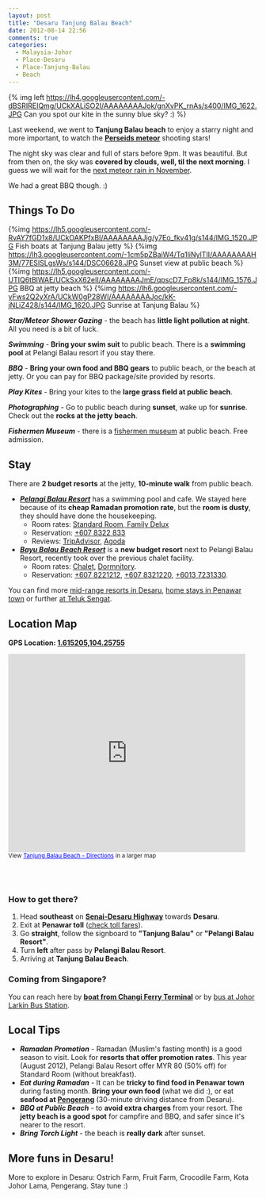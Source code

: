 ```yaml
---
layout: post
title: "Desaru Tanjung Balau Beach"
date: 2012-08-14 22:56
comments: true
categories: 
  - Malaysia-Johor
  - Place-Desaru
  - Place-Tanjung-Balau
  - Beach
---
```


{% img left https://lh4.googleusercontent.com/-dBSRIREIQmg/UCkXALiSO2I/AAAAAAAAJok/gnXvPK_rnAs/s400/IMG_1622.JPG Can you spot our kite in the sunny blue sky? :) %}

Last weekend, we went to **Tanjung Balau beach** to enjoy a starry night 
and more important, to watch the [**Perseids meteor**](http://www.spacedex.com/perseids/) shooting stars!

The night sky was clear and full of stars before 9pm. It was beautiful. 
But from then on, the sky was **covered by clouds, well, til the next morning**.
I guess we will wait for the [next meteor rain in November](http://www.spacedex.com/leonids/).

We had a great BBQ though. :)


Things To Do
------

{%img https://lh5.googleusercontent.com/-RvAY7fGD1x8/UCkOAKPfxBI/AAAAAAAAJjg/y7Eo_fkv41g/s144/IMG_1520.JPG  Fish boats at Tanjung Balau jetty %} 
{%img https://lh3.googleusercontent.com/-1cm5pZBaiW4/Tq1liNylTII/AAAAAAAAH3M/77ESISLgsWs/s144/DSC06628.JPG  Sunset view at public beach %} 
{%img https://lh5.googleusercontent.com/-UTIQ6tBlWAE/UCkSxX62eII/AAAAAAAAJmE/qpscD7_Fp8k/s144/IMG_1576.JPG  BBQ at jetty beach %} 
{%img https://lh6.googleusercontent.com/-yFws2Q2yXrA/UCkW0gP28WI/AAAAAAAAJoc/kK-jNLiZ428/s144/IMG_1620.JPG  Sunrise at Tanjung Balau %} 

***Star/Meteor Shower Gazing*** - the beach has **little light pollution at night**. All you need is a bit of luck. 

***Swimming*** - **Bring your swim suit** to public beach. There is a **swimming pool** at Pelangi Balau resort if you stay there.

***BBQ*** - **Bring your own food and BBQ gears** to public beach, or the beach at jetty.  Or you can pay for BBQ package/site provided by resorts. 

***Play Kites*** - Bring your kites to the **large grass field at public beach**.

***Photographing*** - Go to public beach during **sunset**, wake up for **sunrise**. Check out the **rocks at the jetty beach**.

***Fishermen Museum*** - there is a [fishermen museum](http://www.youtube.com/watch?v=fRCoGToS0Jw) at public beach. Free admission.

Stay
---

There are **2 budget resorts** at the jetty, **10-minute walk** from public beach. 

- [***Pelangi Balau Resort***](http://pelangibalauresort.blogspot.com/p/contact-us.html) has a swimming pool and cafe. We stayed here because of its **cheap Ramadan promotion rate**, but the **room is dusty**, they should have done the housekeeping.  
  - Room rates: [Standard Room, Family Delux](http://pelangibalauresort.blogspot.sg/p/room-rates.html)
  - Reservation: [+607 8322 833](tel:+6078322833)
  - Reviews: [TripAdvisor](http://www.tripadvisor.com/Hotel_Review-g1436004-d1740028-Reviews-Pelangi_Balau_Resort-Kota_Tinggi_Kota_Tinggi_District_Johor.html), [Agoda](http://www.agoda.com/asia/malaysia/desaru/pelangi_balau_resort.html)
- [***Bayu Balau Beach Resort***](https://www.facebook.com/pages/BAYU-BALAU-BEACH-RESORT/251142618299404) is a **new budget resort** next to Pelangi Balau Resort, recently took over the previous chalet facility.
  - Room rates: [Chalet](http://bayubalaubeachresort.blogspot.sg/2012/03/bayu-chalet-single-bed-bayu-chalet.html), [Dormnitory](http://bayubalaubeachresort.blogspot.sg/2012/03/bayu-dormitory-price-for-weekday-rm-140.html). 
  - Reservation: [+607 8221212](tel:+6078221212), [+607 8321220](tel:+6078321220), [+6013 7231330](tel:+60137231330).

You can find more [mid-range resorts in Desaru](http://wikitravel.org/en/Desaru#Sleep), [home stays in Penawar town](http://lpcstation.blogspot.sg/2009/08/homestaydesaru_24.html) or further [at Teluk Sengat](http://www.facebook.com/pages/Bobs-Homestay/336315441092).

Location Map
------
**GPS Location: [1.615205,104.25755](https://maps.google.com/maps?daddr=1.615205,104.25755)**

<iframe width="95%" height="400" frameborder="0" scrolling="no" marginheight="0" marginwidth="0" src="https://maps.google.com.my/maps/ms?msa=0&amp;msid=205295775928081280405.0004c73b6bc52a8985f16&amp;ie=UTF8&amp;t=m&amp;ll=1.598303,104.039154&amp;spn=0.65892,0.878906&amp;z=10&amp;output=embed"></iframe><br /><small>View <a href="https://maps.google.com.my/maps/ms?msa=0&amp;msid=205295775928081280405.0004c73b6bc52a8985f16&amp;ie=UTF8&amp;t=m&amp;ll=1.598303,104.039154&amp;spn=0.65892,0.878906&amp;z=10&amp;source=embed" style="color:#0000FF;text-align:left">Tanjung Balau Beach - Directions</a> in a larger map</small>

<br/><br/>

### How to get there?
1. Head **southeast** on [**Senai-Desaru Highway**](http://www.e22.com.my/The-Map.html) towards **Desaru**.
2. Exit at **Penawar toll** ([check toll fares](http://www.e22.com.my/Toll-System-Toll-Fares.html)).
3. Go **straight**, follow the signboard to **"Tanjung Balau"** or **"Pelangi Balau
Resort"**.
4. Turn **left** after pass by **Pelangi Balau Resort**.
5. Arriving at **Tanjung Balau Beach**.

### Coming from Singapore?
You can reach here by [**boat from Changi Ferry Terminal**](http://wikitravel.org/en/Desaru#Get_in) 
or by [bus at Johor Larkin Bus Station](http://wikitravel.org/en/Desaru#Get_in).

Local Tips
-----
- ***Ramadan Promotion*** - Ramadan (Muslim's fasting month) is a good season to visit. Look for **resorts that offer promotion rates**. This year (August 2012), Pelangi Balau Resort offer MYR 80 (50% off) for Standard Room (without breakfast).
- ***Eat during Ramadan*** - It can be **tricky to find food in Penawar town** during fasting month. 
  **Bring your own food** (what we did :), or eat **seafood at [Pengerang](http://wikitravel.org/en/Pengerang)** (30-minute driving distance from Desaru).
- ***BBQ at Public Beach*** - to **avoid extra charges** from your resort. The **jetty beach is a good spot** for campfire and BBQ, and safer since it's nearer to the resort.
- ***Bring Torch Light*** - the beach is **really dark** after sunset.

More funs in Desaru!
-----
More to explore in Desaru: Ostrich Farm, Fruit Farm, Crocodile Farm, Kota Johor Lama,
Pengerang. Stay tune :)  
